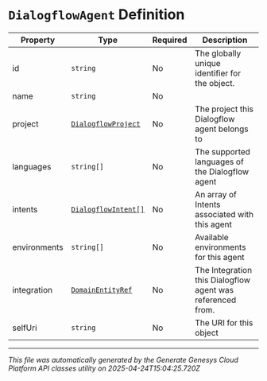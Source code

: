 # `DialogflowAgent` Definition

| Property | Type | Required | Description |
|----------|------|----------|-------------|
| id | `string` | No | The globally unique identifier for the object. |
| name | `string` | No |  |
| project | [`DialogflowProject`](dialogflowproject-definition.md) | No | The project this Dialogflow agent belongs to |
| languages | `string[]` | No | The supported languages of the Dialogflow agent |
| intents | [`DialogflowIntent[]`](dialogflowintent-definition.md) | No | An array of Intents associated with this agent |
| environments | `string[]` | No | Available environments for this agent |
| integration | [`DomainEntityRef`](domainentityref-definition.md) | No | The Integration this Dialogflow agent was referenced from. |
| selfUri | `string` | No | The URI for this object |

---

*This file was automatically generated by the Generate Genesys Cloud Platform API classes utility on 2025-04-24T15:04:25.720Z*